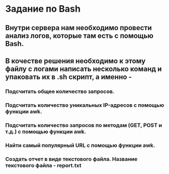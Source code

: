 # Задание по Bash

## Внутри сервера нам необходимо провести анализ логов, которые там есть с помощью Bash.

## В кочестве решения необходимо к этому файлу с логами написать несколько команд и упаковать их в .sh скрипт, а именно - 
   
   ### Подсчитать общее количество запросов.
   ### Подсчитать количество уникальных IP-адресов с помощью функции awk.
   ### Подсчитать количество запросов по методам (GET, POST и т.д.) с помощью функции awk.
   ### Найти самый популярный URL с помощью функции awk.
   ### Создать отчет в виде текстового файла. Название текстового файла - report.txt
